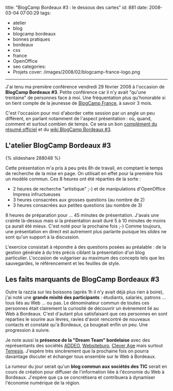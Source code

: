 title: "BlogCamp Bordeaux #3 : le dessous des cartes"
id: 881
date: 2008-03-04 07:00:29
tags:
- atelier
- blog
- blogcamp bordeaux
- bonnes pratiques
- bordeaux
- css
- france
- OpenOffice
- seo
categories:
- Projets
cover: /images/2008/02/blogcamp-france-logo.png
---


J'ai tenu ma première conférence vendredi 29 février 2008 à l'occasion de **BlogCamp Bordeaux #3**. Petite conférence car il n'y avait "qu'une trentaine" de personnes face à moi. Une fréquentation plus qu'honorable si on tient compte de la jeunesse de [BlogCamp France](http://blogcamp.fr/), à savoir 3 mois.

C'est l'occasion pour moi d'aborder cette session par un angle un peu différent, en parlant notamment de l'aspect présentation : où, quand, comment et surtout combien de temps. Ce sera un bon [complément du résumé officiel](http://blogcamp.fr/2008/03/04/compte-rendu-blogcamp-bordeaux-3/) et du [wiki BlogCamp Bordeaux #3](http://blogcamp.fr/wiki/bordeaux/blogcamp3).
<!--more-->

## L'atelier BlogCamp Bordeaux #3

{% slideshare 288048 %}

Cette présentation m'a pris à peu près 8h de travail, en comptant le temps de recherche de la mise en page. On utilisait en effet pour la première fois un modèle commun. Ces 8 heures ont été réparties de la sorte :

*   2 heures de recherche "artistique" ;-) et de manipulations d'OpenOffice Impress infructueuses
*   3 heures consacrées aux grosses questions (au nombre de 2)
*   3 heures consacrées aux petites questions (au nombre de 3)

8 heures de préparation pour ... 45 minutes de présentation. J'avais une crainte là-dessus mais si la présentation avait duré 5 à 10 minutes de moins ça aurait été mieux. C'est noté pour la prochaine fois ;-)
Comme toujours, une présentation en direct est autrement plus parlante puisque les _slides_ ne sont qu'un support à la discussion.

L'exercice consistait à répondre à des questions posées au préalable : de la gestion générale à du très précis ciblant la présentation d'un blog particulier. L'occasion de vulgariser au maximum des concepts tels que les sauvegardes, le référencement et les feuilles de style.

## Les faits marquants de BlogCamp Bordeaux #3

Outre la razzia sur les boissons (après 1h il n'y avait déjà plus rien à boire), j'ai noté une **grande mixité des participants** : étudiants, salariés, patrons ... tous liés au Web ... ou pas. Le dénominateur commun de toutes ces personnes était clairement la curiosité de découvrir un évènement lié au Web à Bordeaux.
C'est d'autant plus satisfaisant que ces personnes en sont reparties le sourire aux lèvres, ravies d'avoir rencontré de nouveaux contacts et constaté qu'à Bordeaux, ça bougeait enfin un peu. Une progression à suivre.

Je note aussi la **présence de la "Dream Team" bordelaise** avec des représentants des sociétés [ADDEO](http://www.addeo.com/), [Websiteburo](http://www.websiteburo.com/), [Clever Age](http://www.clever-age.com/) mais surtout [Temesis](http://www.temesis.com/). J'espère très sincèrement que la prochaine fois on pourra davantage discuter et échanger tous ensemble sur le Web à Bordeaux.

La rumeur du jour serait qu'un **blog commun aux sociétés des TIC** serait en cours de création pour diffuser de l'information liée à l'économie du Web à Bordeaux. J'espère que ça se concrétisera et contribuera à dynamiser l'économie numérique de la région.